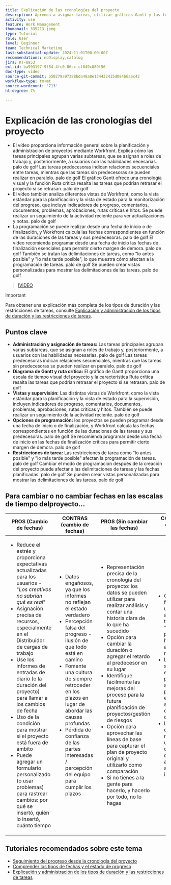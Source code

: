 ```yaml
---
title: Explicación de las cronologías del proyecto
description: Aprenda a asignar tareas, utilizar gráficos Gantt y las funciones de ruta crítica, supervisar proyectos mediante vistas, programar tareas de forma eficaz y aplicar restricciones para una planificación óptima de los proyectos.
activity: use
feature: Work Management
thumbnail: 335213.jpeg
type: Tutorial
role: User
level: Beginner
team: Technical Marketing
last-substantial-update: 2024-11-01T00:00:00Z
recommendations: noDisplay,catalog
jira: KT-8953
exl-id: ba993197-9f84-4fc0-86cc-cf849c889f56
doc-type: video
source-git-commit: b50279a97388bda48a8e134432415d084b6aec42
workflow-type: tm+mt
source-wordcount: '713'
ht-degree: 7%

---
```


# Explicación de las cronologías del proyecto

* El vídeo proporciona información general sobre la planificación y administración de proyectos mediante Workfront. Explica cómo las tareas principales agrupan varias subtareas, que se asignan a roles de trabajo y, posteriormente, a usuarios con las habilidades necesarias. palo de golf Las tareas predecesoras indican relaciones secuenciales entre tareas, mientras que las tareas sin predecesoras se pueden realizar en paralelo. palo de golf El gráfico Gantt ofrece una cronología visual y la función Ruta crítica resalta las tareas que podrían retrasar el proyecto si se retrasan. palo de golf
* El vídeo también analiza diferentes vistas de Workfront, como la vista estándar para la planificación y la vista de estado para la monitorización del progreso, que incluye indicadores de progreso, comentarios, documentos, problemas, aprobaciones, rutas críticas e hitos. Se puede realizar un seguimiento de la actividad reciente para ver actualizaciones y notas. palo de golf
* La programación se puede realizar desde una fecha de inicio o de finalización, y Workfront calcula las fechas correspondientes en función de las duraciones de las tareas y sus predecesoras. palo de golf El vídeo recomienda programar desde una fecha de inicio las fechas de finalización esenciales para permitir cierto margen de demora. palo de golf También se tratan las delimitaciones de tareas, como &quot;lo antes posible&quot; y &quot;lo más tarde posible&quot;, lo que muestra cómo afectan a la programación de tareas. palo de golf Se pueden crear vistas personalizadas para mostrar las delimitaciones de las tareas. palo de golf

>[!VIDEO](https://video.tv.adobe.com/v/335213/?quality=12&learn=on&enablevpops)

>[!IMPORTANT]
>
>Para obtener una explicación más completa de los tipos de duración y las restricciones de tareas, consulte [Explicación y administración de los tipos de duración y las restricciones de tareas](/help/manage-work/intermediate-projects/understand-and-manage-duration-types-and-task-constraints.md).

## Puntos clave

* **Administración y asignación de tareas:** Las tareas principales agrupan varias subtareas, que se asignan a roles de trabajo y, posteriormente, a usuarios con las habilidades necesarias. palo de golf Las tareas predecesoras indican relaciones secuenciales, mientras que las tareas sin predecesoras se pueden realizar en paralelo. palo de golf
* **Diagrama de Gantt y ruta crítica:** El gráfico de Gantt proporciona una escala de tiempo visual del proyecto y la característica Ruta crítica resalta las tareas que podrían retrasar el proyecto si se retrasan. palo de golf
* **Vistas y supervisión:** Las distintas vistas de Workfront, como la vista estándar para la planificación y la vista de estado para la supervisión, incluyen indicadores de progreso, comentarios, documentos, problemas, aprobaciones, rutas críticas y hitos. También se puede realizar un seguimiento de la actividad reciente. palo de golf
* **Opciones de programación:** los proyectos se pueden programar desde una fecha de inicio o de finalización, y Workfront calcula las fechas correspondientes en función de las duraciones de las tareas y sus predecesoras. palo de golf Se recomienda programar desde una fecha de inicio en las fechas de finalización críticas para permitir cierto margen de demora. palo de golf
* **Restricciones de tarea:** Las restricciones de tarea como &quot;lo antes posible&quot; y &quot;lo más tarde posible&quot; afectan la programación de tareas. palo de golf Cambiar el modo de programación después de la creación del proyecto puede afectar a las delimitaciones de tareas y las fechas planificadas. palo de golf Se pueden crear vistas personalizadas para mostrar las delimitaciones de las tareas. palo de golf


## Para cambiar o no cambiar fechas en las escalas de tiempo del &#x200B;proyecto...

| PROS (Cambio de fechas) | CONTRAS (cambio de fechas) | PROS (Sin cambiar las fechas) | CONTRAS (no cambia las fechas) |
|---------------------------|---------------------------|---------------------------|---------------------------|
| <ul><li>Reduce el estrés y proporciona expectativas actualizadas para los usuarios - &quot;_Los creativos no sabrían qué es real_&quot;</li><li>Asignación precisa de recursos, especialmente en el Distribuidor de cargas de trabajo</li><li>Use los informes de entradas de diario (o la duración del proyecto) para llamar a los cambios de fecha</li><li>Uso de la condición para mostrar si el proyecto está fuera de ámbito</li><li>Puede agregar un formulario personalizado (o usar problemas) para rastrear cambios: por qué se insertó, quién lo insertó, cuánto tiempo</li></ul> | <ul></li><li>Datos engañosos, ya que los informes no reflejan el estado verdadero</li><li>Percepción falsa del progreso - ilusión de que todo está en camino&#x200B;</li><li>Fomente una cultura de siempre retroceder en los plazos en lugar de abordar las causas profundas&#x200B;</li><li>Pérdida de confianza de las partes interesadas / percepción del equipo para cumplir los plazos </li></ul> | <ul></li><li>Representación precisa de la cronología del proyecto: los datos se pueden utilizar para realizar análisis y contar una historia clara de lo que ha sucedido</li><li>Opción para cambiar la duración o agregar el retardo al predecesor en su lugar</li><li>Identifique fácilmente las mejoras del proceso para la futura planificación de proyectos/gestión de riesgos&#x200B;</li><li>Opción para aprovechar las líneas de base para capturar el plan de proyecto original y utilizarlo como comparación</li><li>Si no tienes a la gente para hacerlo, y hacerlo por todo, no lo hagas&#x200B;</li></ul> | <ul></li><li>Confusión y/o frustración del usuario: abundancia de tareas &quot;tardías&quot; a pesar del hecho de que acaba de ser notificado</li><li>Los recursos se asignaron efectivamente para asignarlos al plan original, pero ahora están sobrecargados de trabajo demorado</li><li>La cronología del proyecto no se puede usar para comunicar claramente las actualizaciones a las partes interesadas</li></ul> |


## Tutoriales recomendados sobre este tema

* [Seguimiento del progreso desde la cronología del proyecto](/help/manage-work/project-timelines/track-work-progress-from-the-project-timeline.md)
* [Comprender los tipos de fechas y el estado de progreso](/help/manage-work/project-timelines/understand-task-dates-and-progress-status.md)
* [Explicación y administración de los tipos de duración y las restricciones de tareas](/help/manage-work/intermediate-projects/understand-and-manage-duration-types-and-task-constraints.md)

